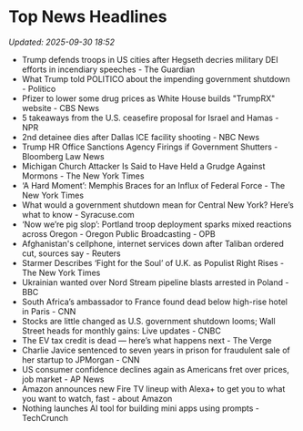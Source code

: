 # Top News Headlines

_Updated: 2025-09-30 18:52_

- Trump defends troops in US cities after Hegseth decries military DEI efforts in incendiary speeches - The Guardian
- What Trump told POLITICO about the impending government shutdown - Politico
- Pfizer to lower some drug prices as White House builds "TrumpRX" website - CBS News
- 5 takeaways from the U.S. ceasefire proposal for Israel and Hamas - NPR
- 2nd detainee dies after Dallas ICE facility shooting - NBC News
- Trump HR Office Sanctions Agency Firings if Government Shutters - Bloomberg Law News
- Michigan Church Attacker Is Said to Have Held a Grudge Against Mormons - The New York Times
- ‘A Hard Moment’: Memphis Braces for an Influx of Federal Force - The New York Times
- What would a government shutdown mean for Central New York? Here’s what to know - Syracuse.com
- ‘Now we’re pig slop’: Portland troop deployment sparks mixed reactions across Oregon - Oregon Public Broadcasting - OPB
- Afghanistan's cellphone, internet services down after Taliban ordered cut, sources say - Reuters
- Starmer Describes ‘Fight for the Soul’ of U.K. as Populist Right Rises - The New York Times
- Ukrainian wanted over Nord Stream pipeline blasts arrested in Poland - BBC
- South Africa’s ambassador to France found dead below high-rise hotel in Paris - CNN
- Stocks are little changed as U.S. government shutdown looms; Wall Street heads for monthly gains: Live updates - CNBC
- The EV tax credit is dead — here’s what happens next - The Verge
- Charlie Javice sentenced to seven years in prison for fraudulent sale of her startup to JPMorgan - CNN
- US consumer confidence declines again as Americans fret over prices, job market - AP News
- Amazon announces new Fire TV lineup with Alexa+ to get you to what you want to watch, fast - about Amazon
- Nothing launches AI tool for building mini apps using prompts - TechCrunch